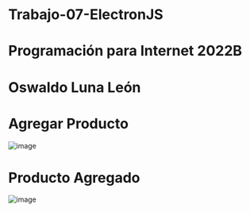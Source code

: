 # Trabajo-07-ElectronJS
# Programación para Internet 2022B
# Oswaldo Luna León
# Agregar Producto
![image](https://user-images.githubusercontent.com/111943025/203233066-f77022a7-7261-42d8-a505-1a30911155b5.png)
# Producto Agregado
![image](https://user-images.githubusercontent.com/111943025/203233266-159a492d-cbc7-4332-91d8-fd5f5e5e4637.png)
